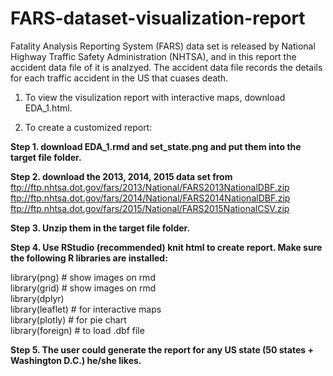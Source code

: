 # FARS-dataset-visualization-report

Fatality Analysis Reporting System (FARS) data set is released by National Highway Traffic Safety Administration (NHTSA), and in this report the accident data file of it is analzyed. The accident data file records the details for each traffic accident in the US that cuases death.

1. To view the visulization report with interactive maps, download EDA_1.html.

2. To create a customized report:

**Step 1. download EDA_1.rmd and set_state.png and put them into the target file folder.**  

**Step 2. download the 2013, 2014, 2015 data set from**  
ftp://ftp.nhtsa.dot.gov/fars/2013/National/FARS2013NationalDBF.zip  
ftp://ftp.nhtsa.dot.gov/fars/2014/National/FARS2014NationalDBF.zip  
ftp://ftp.nhtsa.dot.gov/fars/2015/National/FARS2015NationalCSV.zip

**Step 3. Unzip them in the target file folder.**  

**Step 4. Use RStudio (recommended) knit html to create report. Make sure the following R libraries are installed:**  

library(png)       # show images on rmd  
library(grid)      # show images on rmd  
library(dplyr)  
library(leaflet)   # for interactive maps  
library(plotly)    # for pie chart  
library(foreign)   # to load .dbf file  

**Step 5. The user could generate the report for any US state (50 states + Washington D.C.) he/she likes.**
